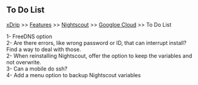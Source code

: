 ## To Do List
[xDrip](../../README.md) >> [Features](../Features_page.md) >> [Nightscout](../Nightscout_page.md) >> [Googloe Cloud](./GoogleCloud.md) >> To Do List
  
1- FreeDNS option  
2- Are there errors, like wrong password or ID, that can interrupt install?  Find a way to deal with those.  
2- When reinstalling Nightscout, offer the option to keep the variables and not overwrite.  
3- Can a mobile do ssh?  
4- Add a menu option to backup Nightscout variables  
